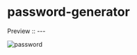 # password-generator
Preview ::  ---

![password](https://github.com/user-attachments/assets/98912719-c6c6-49cc-80b3-6f7fa089a58e)
